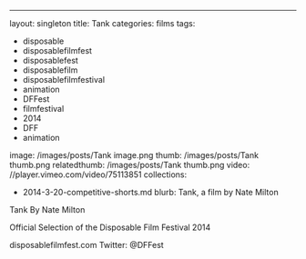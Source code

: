 ---
layout: singleton
title: Tank
categories: films
tags:
 - disposable
 - disposablefilmfest
 - disposablefest
 - disposablefilm
 - disposablefilmfestival
 - animation
 - DFFest
 - filmfestival
 - 2014
 - DFF
 - animation


image: /images/posts/Tank image.png
thumb: /images/posts/Tank thumb.png
relatedthumb: /images/posts/Tank thumb.png
video: //player.vimeo.com/video/75113851
collections:
 - 2014-3-20-competitive-shorts.md
blurb: Tank, a film by Nate Milton

Tank
By Nate Milton

Official Selection of the Disposable Film Festival 2014

disposablefilmfest.com
Twitter: @DFFest